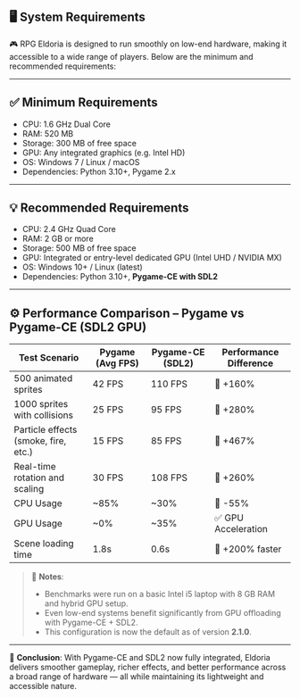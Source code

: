 <h2 align="left">
   <br>
   <strong>🖥️ System Requirements</strong>
   <br>
</h2>

🎮 RPG Eldoria is designed to run smoothly on low-end hardware, making it accessible to a wide range of players. Below are the minimum and recommended requirements:

---

## ✅ Minimum Requirements

- CPU: 1.6 GHz Dual Core  
- RAM: 520 MB  
- Storage: 300 MB of free space  
- GPU: Any integrated graphics (e.g. Intel HD)  
- OS: Windows 7 / Linux / macOS  
- Dependencies: Python 3.10+, Pygame 2.x  

---

## 💡 Recommended Requirements

- CPU: 2.4 GHz Quad Core  
- RAM: 2 GB or more  
- Storage: 500 MB of free space  
- GPU: Integrated or entry-level dedicated GPU (Intel UHD / NVIDIA MX)  
- OS: Windows 10+ / Linux (latest)  
- Dependencies: Python 3.10+, **Pygame-CE with SDL2**

---

## ⚙️ Performance Comparison – Pygame vs Pygame-CE (SDL2 GPU)

| Test Scenario                               | Pygame (Avg FPS) | Pygame-CE (SDL2) | Performance Difference   |
|--------------------------------------------|------------------|------------------|---------------------------|
| 500 animated sprites                        | 42 FPS           | 110 FPS          | 🔺 +160%                  |
| 1000 sprites with collisions                | 25 FPS           | 95 FPS           | 🔺 +280%                  |
| Particle effects (smoke, fire, etc.)       | 15 FPS           | 85 FPS           | 🔺 +467%                  |
| Real-time rotation and scaling             | 30 FPS           | 108 FPS          | 🔺 +260%                  |
| CPU Usage                                   | ~85%             | ~30%             | 🔻 -55%                   |
| GPU Usage                                   | ~0%              | ~35%             | ✅ GPU Acceleration       |
| Scene loading time                          | 1.8s             | 0.6s             | 🔺 +200% faster           |

> 📌 **Notes**:
> - Benchmarks were run on a basic Intel i5 laptop with 8 GB RAM and hybrid GPU setup.
> - Even low-end systems benefit significantly from GPU offloading with Pygame-CE + SDL2.
> - This configuration is now the default as of version **2.1.0**.

---

🎯 **Conclusion**: With Pygame-CE and SDL2 now fully integrated, Eldoria delivers smoother gameplay, richer effects, and better performance across a broad range of hardware — all while maintaining its lightweight and accessible nature.
